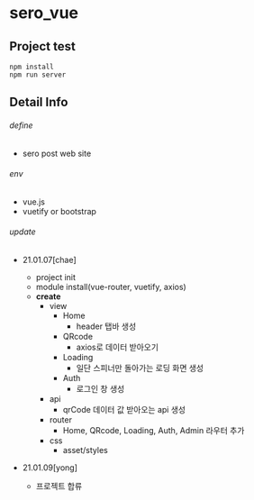 # sero_vue

## Project test
```
npm install
npm run server
```
## Detail Info

###### define
- sero post web site

###### env
- vue.js
- vuetify or bootstrap
  
###### update
- 21.01.07[chae]
  - project init
  - module install(vue-router, vuetify, axios)
  - **create**
    - view
      - Home
        - header 탭바 생성
      - QRcode
        - axios로 데이터 받아오기
      - Loading
        - 일단 스피너만 돌아가는 로딩 화면 생성
      - Auth
        - 로그인 창 생성
    - api
      - qrCode 데이터 값 받아오는 api 생성
    - router
      - Home, QRcode, Loading, Auth, Admin 라우터 추가
    - css
      - asset/styles

- 21.01.09[yong]
  - 프로젝트 합류